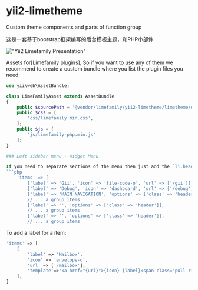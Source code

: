 # yii2-limetheme
Custom theme components and parts of function group

这是一套基于bootstrap框架编写的后台模板主题，和PHP小部件

!["Yii2 Limefamily Presentation"](https://github.com/namebjp/yii2-limetheme/blob/master/limetheme/dist/images/limefamily.png)

Assets for[Limefamily plugins], So if you want to use any of them we recommend to create a custom bundle where you list the plugin files you need:
```php
use yii\web\AssetBundle;

class LimeFamilyAsset extends AssetBundle
{
    public $sourcePath = '@vendor/limefamily/yii2-limetheme/limetheme/dist';
    public $css = [
        'css/limefamily.min.css',
    ];
    public $js = [
        'js/limefamily-php.min.js'
    ];
}

### Left sidebar menu - Widget Menu

If you need to separate sections of the menu then just add the `li.header` item to `items`
```php
    'items' => [
        ['label' => 'Gii', 'icon' => 'file-code-o', 'url' => ['/gii']],
        ['label' => 'Debug', 'icon' => 'dashboard', 'url' => ['/debug']],
        ['label' => 'MAIN NAVIGATION', 'options' => ['class' => 'header']], // here
        // ... a group items
        ['label' => '', 'options' => ['class' => 'header']],
        // ... a group items
        ['label' => '', 'options' => ['class' => 'header']],
        // ... a group items
```

To add a label for a item:

```php
'items' => [
    [
        'label' => 'Mailbox',
        'icon' => 'envelope-o',
        'url' => ['/mailbox'],
        'template'=>'<a href="{url}">{icon} {label}<span class="pull-right-container"><small class="label pull-right bg-yellow">123</small></span></a>'
    ],
]
```
